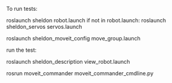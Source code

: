 To run tests:

roslaunch sheldon robot.launch
  if not in robot.launch: roslaunch sheldon_servos servos.launch

roslaunch sheldon_moveit_config move_group.launch


run the test:

roslaunch sheldon_description view_robot.launch

rosrun moveit_commander moveit_commander_cmdline.py 



